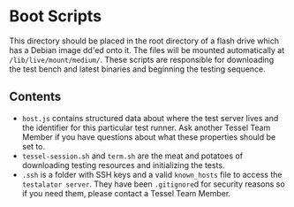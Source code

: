 # Boot Scripts

This directory should be placed in the root directory of a flash drive which has a Debian image dd'ed onto it. The files will be mounted automatically at `/lib/live/mount/medium/`. These scripts are responsible for downloading the test bench and latest binaries and beginning the testing sequence.

## Contents
* `host.js` contains structured data about where the test server lives and the identifier for this particular test runner. Ask another Tessel Team Member if you have questions about what these properties should be set to.
* `tessel-session.sh` and `term.sh` are the meat and potatoes of downloading testing resources and initializing the tests.
* `.ssh` is a folder with SSH keys and a valid `known_hosts` file to access the `testalator server`. They have been `.gitignore`d for security reasons so if you need them, please contact a Tessel Team Member.
